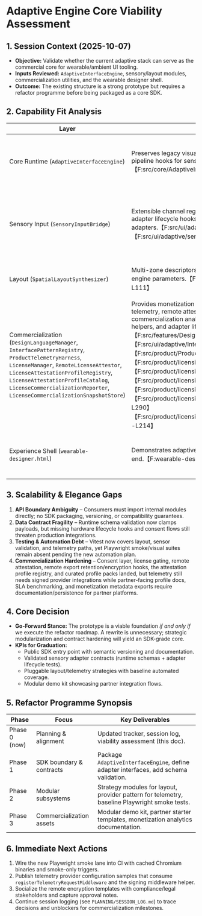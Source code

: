 # Adaptive Engine Core Viability Assessment

## 1. Session Context (2025-10-07)
- **Objective:** Validate whether the current adaptive stack can serve as the commercial core for wearable/ambient UI tooling.
- **Inputs Reviewed:** `AdaptiveInterfaceEngine`, sensory/layout modules, commercialization utilities, and the wearable designer shell.
- **Outcome:** The existing structure is a strong prototype but requires a refactor programme before being packaged as a core SDK.

## 2. Capability Fit Analysis
| Layer | Strengths | Limitations | Decision |
|-------|-----------|-------------|----------|
| Core Runtime (`AdaptiveInterfaceEngine`) | Preserves legacy visualizer compatibility while introducing adaptive pipeline hooks for sensory updates.【F:src/core/AdaptiveInterfaceEngine.js†L16-L201】 | Lifecycle and variation flows are hardwired to demo hooks instead of a published API surface. | Keep, but extract public methods + TypeScript definitions during SDK boundary work (Phase 1). |
| Sensory Input (`SensoryInputBridge`) | Extensible channel registry, configurable decay, schema normalization, adapter lifecycle hooks, and snapshot export suitable for eye/neural adapters.【F:src/ui/adaptive/SensoryInputBridge.js†L10-L296】【F:src/ui/adaptive/sensors/SensorSchemaRegistry.js†L1-L230】 | Lifecycle hooks exist but need production hardening, reporting contracts, and hardware certification guidance. | Retain architecture, finalize adapter lifecycle contracts + error telemetry. |
| Layout (`SpatialLayoutSynthesizer`) | Multi-zone descriptors with chroma/motion heuristics already mapped to engine parameters.【F:src/ui/adaptive/SpatialLayoutSynthesizer.js†L18-L111】 | Monolithic heuristics make alternative strategies/testing difficult. | Split into strategy modules (zoning/motion/color) and expose injection API. |
| Commercialization (`DesignLanguageManager`, `InterfacePatternRegistry`, `ProductTelemetryHarness`, `LicenseManager`, `RemoteLicenseAttestor`, `LicenseAttestationProfileRegistry`, `LicenseAttestationProfileCatalog`, `LicenseCommercializationReporter`, `LicenseCommercializationSnapshotStore`) | Provides monetization metadata, consent-aware + license-gated telemetry, remote attestation history, curated attestation packs, commercialization analytics summaries, KPI snapshot persistence/export helpers, and adapter lifecycle instrumentation.【F:src/features/DesignLanguageManager.js†L18-L78】【F:src/ui/adaptive/InterfacePatternRegistry.js†L11-L87】【F:src/product/ProductTelemetryHarness.js†L7-L495】【F:src/product/licensing/LicenseManager.js†L1-L237】【F:src/product/licensing/RemoteLicenseAttestor.js†L1-L253】【F:src/product/licensing/LicenseAttestationProfileRegistry.js†L1-L172】【F:src/product/licensing/LicenseAttestationProfileCatalog.js†L1-L302】【F:src/product/licensing/LicenseCommercializationReporter.js†L1-L290】【F:src/product/licensing/LicenseCommercializationSnapshotStore.js†L1-L214】 | Telemetry still needs signed provider integrations while commercialization now requires external snapshot storage wiring and partner-facing analytics documentation. | Expand provider catalog, codify attestation SLA guidance + endpoint schema docs, benchmark the new packs, connect snapshot exports to durable storage, and expose commercialization dashboards. |
| Experience Shell (`wearable-designer.html`) | Demonstrates adaptive behaviour + commercialization toggles end-to-end.【F:wearable-designer.html†L1-L255】 | Single 255-line file prevents reuse, testing, or partner integration samples. | Rebuild as modular demo kit (Phase 3). |

## 3. Scalability & Elegance Gaps
1. **API Boundary Ambiguity** – Consumers must import internal modules directly; no SDK packaging, versioning, or compatibility guarantees.
2. **Data Contract Fragility** – Runtime schema validation now clamps payloads, but missing hardware lifecycle hooks and consent flows still threaten production integrations.
3. **Testing & Automation Debt** – Vitest now covers layout, sensor validation, and telemetry paths, yet Playwright smoke/visual suites remain absent pending the new automation plan.
4. **Commercialization Hardening** – Consent layer, license gating, remote attestation, remote export retention/encryption hooks, the attestation profile registry, and curated profile packs landed, but telemetry still needs signed provider integrations while partner-facing profile docs, SLA benchmarking, and monetization metadata exports require documentation/persistence for partner platforms.

## 4. Core Decision
- **Go-Forward Stance:** The prototype is a viable foundation *if and only if* we execute the refactor roadmap. A rewrite is unnecessary; strategic modularization and contract hardening will yield an SDK-grade core.
- **KPIs for Graduation:**
  - Public SDK entry point with semantic versioning and documentation.
  - Validated sensory adapter contracts (runtime schemas + adapter lifecycle tests).
  - Pluggable layout/telemetry strategies with baseline automated coverage.
  - Modular demo kit showcasing partner integration flows.

## 5. Refactor Programme Synopsis
| Phase | Focus | Key Deliverables |
|-------|-------|------------------|
| Phase 0 (now) | Planning & alignment | Updated tracker, session log, viability assessment (this doc). |
| Phase 1 | SDK boundary & contracts | Package `AdaptiveInterfaceEngine`, define adapter interfaces, add schema validation. |
| Phase 2 | Modular subsystems | Strategy modules for layout, provider pattern for telemetry, baseline Playwright smoke tests. |
| Phase 3 | Commercialization assets | Modular demo kit, partner starter templates, monetization analytics documentation. |

## 6. Immediate Next Actions
1. Wire the new Playwright smoke lane into CI with cached Chromium binaries and smoke-only triggers.
2. Publish telemetry provider configuration samples that consume `registerTelemetryRequestMiddleware` and the signing middleware helper.
3. Socialize the remote encryption templates with compliance/legal stakeholders and capture approval notes.
4. Continue session logging (see `PLANNING/SESSION_LOG.md`) to trace decisions and unblockers for commercialization milestones.

